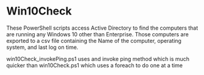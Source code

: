 # Win10Check
These PowerShell scripts access Active Directory to find the computers that are running any Windows 10 other than Enterprise. Those computers are exported to a csv file containing the Name of the computer, operating system, and last log on time.


win10Check_invokePing.ps1 uses and invoke ping method which is much quicker than win10Check.ps1 which uses a foreach to do one at a time
